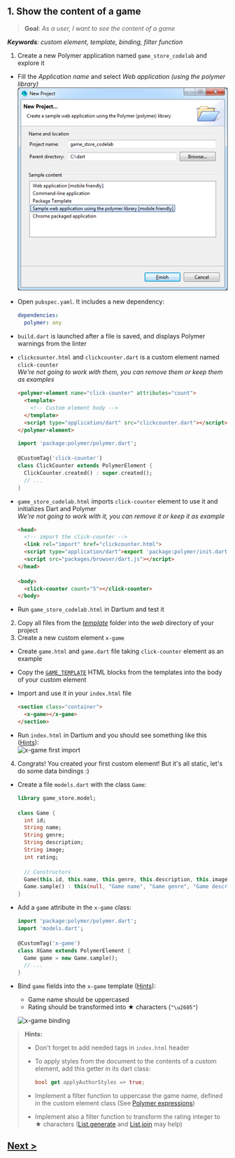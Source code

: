 ## 1. Show the content of a game
> **Goal**: _As a user, I want to see the content of a game_

_**Keywords**: custom element, template, binding, filter function_

1. Create a new Polymer application named `game_store_codelab` and explore it
  - Fill the _Application name_ and select _Web application (using the polymer library)_  
    ![Project creation](/docs/img/project-creation.png)
  - Open `pubspec.yaml`. It includes a new dependency:
  
    ```YAML
    dependencies:
      polymer: any
    ```
  - `build.dart` is launched after a file is saved, and displays Polymer warnings from the linter
  - `clickcounter.html` and `clickcounter.dart` is a custom element named `click-counter`  
    _We're not going to work with them, you can remove them or keep them as examples_
  
    ```HTML
    <polymer-element name="click-counter" attributes="count">
      <template>
        <!-- Custom element body -->
      </template>
      <script type="application/dart" src="clickcounter.dart"></script>
    </polymer-element>
    ```
    
    ```Dart
    import 'package:polymer/polymer.dart';

    @CustomTag('click-counter')
    class ClickCounter extends PolymerElement {
      ClickCounter.created() : super.created();
      // ...
    }
    ```
  - `game_store_codelab.html` imports `click-counter` element to use it and initializes Dart and Polymer  
    _We're not going to work with it, you can remove it or keep it as example_
  
    ```HTML
    <head>
      <!-- import the click-counter -->
      <link rel="import" href="clickcounter.html">
      <script type="application/dart">export 'package:polymer/init.dart';</script>
      <script src="packages/browser/dart.js"></script>
    </head>
    
    <body>   
      <click-counter count="5"></click-counter>
    </body>
    ```
  - Run `game_store_codelab.html` in Dartium and test it
2. Copy all files from the _[template](./template)_ folder into the _web_ directory of your project
3. Create a new custom element `x-game`
  - Create `game.html` and `game.dart` file taking `click-counter` element as an example
  - Copy the [`GAME_TEMPLATE`][GAME_TEMPLATE] HTML blocks from the templates into the body of your custom element
  - Import and use it in your `index.html` file

    ```HTML
    <section class="container">
      <x-game></x-game>
    </section>
    ```
  - Run `index.html` in Dartium and you should see something like this ([Hints](#user-story-1-hints)):  
    ![x-game first import](docs/img/x-game-first-import-style.png)
4. Congrats! You created your first custom element! But it's all static, let's do some data bindings :)
  - Create a file `models.dart` with the class `Game`:
    ```Dart
    library game_store.model;
    
    class Game {
      int id;
      String name;
      String genre;
      String description;
      String image;
      int rating;
      
      // Constructors
      Game(this.id, this.name, this.genre, this.description, this.image, this.rating);
      Game.sample() : this(null, "Game name", "Game genre", "Game description", "chess.jpg", 4);
    }
    ```
  - Add a `game` attribute in the `x-game` class:

    ```Dart
    import 'package:polymer/polymer.dart';
    import 'models.dart';
    
    @CustomTag('x-game')
    class XGame extends PolymerElement {
      Game game = new Game.sample();
      // ...
    }
    ```
  - Bind `game` fields into the `x-game` template ([Hints](#user-story-1-hints)):
    - Game name should be uppercased
    - Rating should be transformed into &#9733; characters (`"\u2605"`)

    ![x-game binding](docs/img/x-game-binding.png)

<a name="user-story-1-hints"></a>
> **Hints:**
> 
> - Don't forget to add needed tags in `index.html` header
> - To apply styles from the document to the contents of a custom element, add this getter in its dart class: 
>
>   ```Dart
>   bool get applyAuthorStyles => true;
>   ```
> - Implement a filter function to uppercase the game name, defined in the custom element class (See [Polymer expressions](http://pub.dartlang.org/packages/polymer_expressions))
> - Implement also a filter function to transform the rating integer to &#9733; characters ([List.generate](https://api.dartlang.org/docs/channels/stable/latest/dart_core/List.html#generate) and [List.join](https://api.dartlang.org/docs/channels/stable/latest/dart_core/List.html#join) may help)

## [Next >](user-story-2.md)

  [GAME_TEMPLATE]: ../../blob/master/template/index.html#L36-L49
  [GAMES_TEMPLATE]: ../../blob/master/template/index.html#L53-L139
  [GAMES_TEMPLATE_DETAILED]: ../../blob/master/template/index.html#L70-L109
  [GAMES_TEMPLATE_COMPACT]: ../../blob/master/template/index.html#L111-L138
  [GAME_EDIT_TEMPLATE]: ../../blob/master/template/index.html#L143-L169
